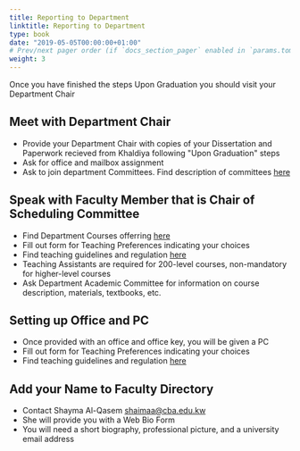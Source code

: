 ```yaml
---
title: Reporting to Department 
linktitle: Reporting to Department
type: book
date: "2019-05-05T00:00:00+01:00"
# Prev/next pager order (if `docs_section_pager` enabled in `params.toml`)
weight: 3
---
```


Once you have finished the steps Upon Graduation you should visit your Department Chair

## Meet with Department Chair

* Provide your Department Chair with copies of your Dissertation and Paperwork recieved from Khaldiya following "Upon Graduation" steps
* Ask for office and mailbox assignment 
* Ask to join department Committees. Find description of committees [here](xxx) 

 
## Speak with Faculty Member that is Chair of Scheduling Committee 

* Find Department Courses offerring [here](http://www.cba.edu.kw/COBA/Departments/index.htm)
* Fill out form for Teaching Preferences indicating your choices
* Find teaching guidelines and regulation [here](xxx) 
* Teaching Assistants are required for 200-level courses, non-mandatory for higher-level courses
* Ask Department Academic Committee for information on course description, materials, textbooks, etc.

## Setting up Office and PC

* Once provided with an office and office key, you will be given a PC
* Fill out form for Teaching Preferences indicating your choices
* Find teaching guidelines and regulation [here](xxx) 

## Add your Name to Faculty Directory
* Contact Shayma Al-Qasem <shaimaa@cba.edu.kw>
* She will provide you with a Web Bio Form
* You will need a short biography, professional picture, and a university email address 
